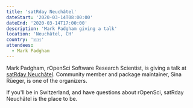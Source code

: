 ```yaml
---
title: 'satRday Neuchâtel'
dateStart: '2020-03-14T08:00:00'
dateEnd: '2020-03-14T17:00:00'
description: 'Mark Padgham giving a talk'
location: 'Neuchâtel, CH'
country: '🇨🇭'
attendees:
  - Mark Padgham
---
```

Mark Padgham, rOpenSci Software Research Scientist, is giving a talk at [satRday Neuchâtel](https://neuchatel2020.satrdays.org/). Community member and package maintainer, Sina Rüeger, is one of the organizers.

If you'll be in Switzerland, and have questions about rOpenSci, satRday Neuchâtel is the place to be.
